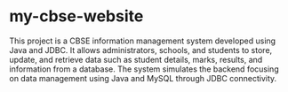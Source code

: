 # my-cbse-website
This project is a CBSE information management system developed using Java and JDBC. It allows administrators, schools, and students to store, update, and retrieve data such as student details, marks, results, and information from a database. The system simulates the backend focusing on data management using Java and MySQL through JDBC connectivity.
